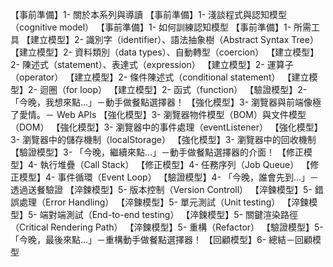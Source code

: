 【事前準備】1- 關於本系列與導讀
【事前準備】1- 淺談程式與認知模型（cognitive model）
【事前準備】1- 如何訓練認知模型
【事前準備】1- 所需工具
【建立模型】2- 識別字（identifier）、語法抽象樹（Abstract Syntax Tree）
【建立模型】2- 資料類別（data types）、自動轉型（coercion）
【建立模型】2- 陳述式（statement）、表達式（expression）
【建立模型】2- 運算子（operator）
【建立模型】2- 條件陳述式（conditional statement）
【建立模型】2- 迴圈（for loop）
【建立模型】2- 函式（function）
【驗證模型】2- 「今晚，我想來點...」－動手做餐點選擇器！
【強化模型】3- 瀏覽器與前端像極了愛情。－ Web APIs
【強化模型】3- 瀏覽器物件模型（BOM）與文件模型（DOM）
【強化模型】3- 瀏覽器中的事件處理（eventListener）
【強化模型】3- 瀏覽器中的儲存機制（localStorage）
【強化模型】3- 瀏覽器中的回收機制
【驗證模型】3- 「今晚，繼續來點...」－動手做餐點選擇器的介面！
【修正模型】4- 執行堆疊（Call Stack）
【修正模型】4- 任務序列（Job Queue）
【修正模型】4- 事件循環（Event Loop）
【驗證模型】4- 「今晚，誰會先到...」－透過送餐驗證
【淬鍊模型】5- 版本控制（Version Controll）
【淬鍊模型】5- 錯誤處理（Error Handling）
【淬鍊模型】5- 單元測試（Unit testing）
【淬鍊模型】5- 端對端測試（End-to-end testing）
【淬鍊模型】5- 關鍵渲染路徑（Critical Rendering Path）
【淬鍊模型】5- 重構（Refactor）
【驗證模型】5- 「今晚，最後來點...」－重構動手做餐點選擇器！
【回顧模型】6- 總結－回顧模型